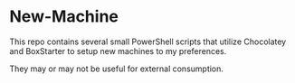 New-Machine
===========

This repo contains several small PowerShell scripts that utilize Chocolatey and BoxStarter to setup new machines to my preferences.

They may or may not be useful for external consumption.

